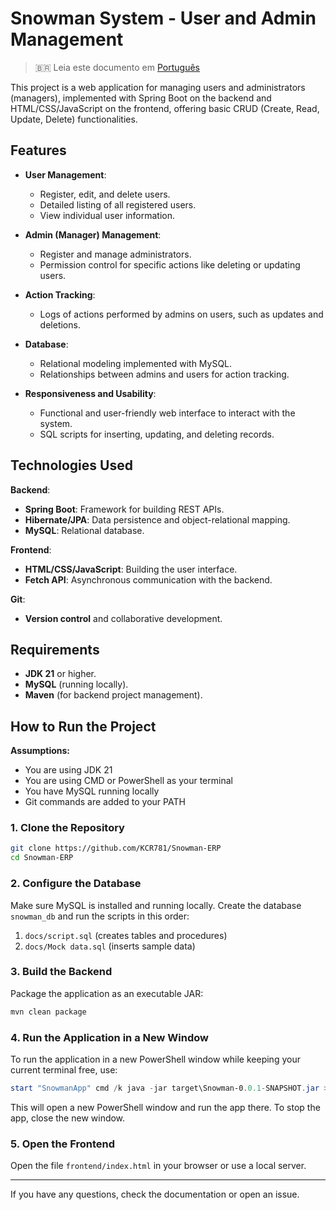 # Snowman System - User and Admin Management
> 🇧🇷 Leia este documento em [Português](README.pt-br.md)

This project is a web application for managing users and administrators (managers), implemented with Spring Boot on the backend and HTML/CSS/JavaScript on the frontend, offering basic CRUD (Create, Read, Update, Delete) functionalities.
 
## Features

* **User Management**:
  * Register, edit, and delete users.
  * Detailed listing of all registered users.
  * View individual user information.

* **Admin (Manager) Management**:
  * Register and manage administrators.
  * Permission control for specific actions like deleting or updating users.

* **Action Tracking**:
  * Logs of actions performed by admins on users, such as updates and deletions.

* **Database**:
  * Relational modeling implemented with MySQL.
  * Relationships between admins and users for action tracking.

* **Responsiveness and Usability**:
  * Functional and user-friendly web interface to interact with the system.
  * SQL scripts for inserting, updating, and deleting records.

## Technologies Used

**Backend**:
* **Spring Boot**: Framework for building REST APIs.
* **Hibernate/JPA**: Data persistence and object-relational mapping.
* **MySQL**: Relational database.

**Frontend**:
* **HTML/CSS/JavaScript**: Building the user interface.
* **Fetch API**: Asynchronous communication with the backend.

**Git**:
* **Version control** and collaborative development.

## Requirements

* **JDK 21** or higher.
* **MySQL** (running locally).
* **Maven** (for backend project management).

## How to Run the Project

**Assumptions:**
- You are using JDK 21
- You are using CMD or PowerShell as your terminal
- You have MySQL running locally
- Git commands are added to your PATH

### 1. Clone the Repository

```bash
git clone https://github.com/KCR781/Snowman-ERP
cd Snowman-ERP
```

### 2. Configure the Database

Make sure MySQL is installed and running locally. Create the database `snowman_db` and run the scripts in this order:

1. `docs/script.sql` (creates tables and procedures)
2. `docs/Mock data.sql` (inserts sample data)

### 3. Build the Backend

Package the application as an executable JAR:

```bash
mvn clean package
```

### 4. Run the Application in a New Window

To run the application in a new PowerShell window while keeping your current terminal free, use:

```powershell
start "SnowmanApp" cmd /k java -jar target\Snowman-0.0.1-SNAPSHOT.jar > output.log
```

This will open a new PowerShell window and run the app there. To stop the app, close the new window.

### 5. Open the Frontend

Open the file `frontend/index.html` in your browser or use a local server.

---

If you have any questions, check the documentation or open an issue.
